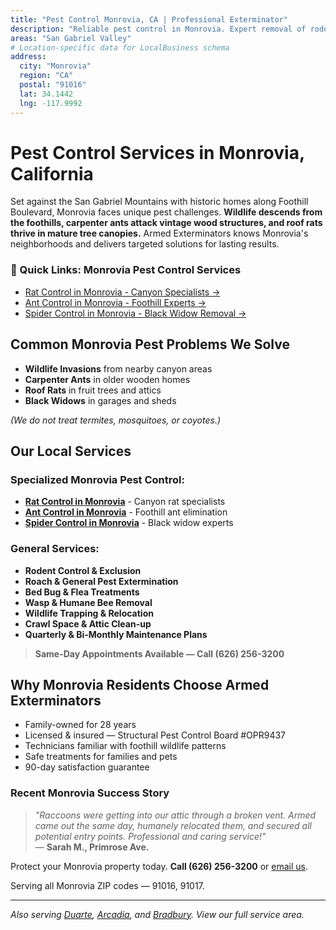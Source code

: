 ```yaml
---
title: "Pest Control Monrovia, CA | Professional Exterminator"
description: "Reliable pest control in Monrovia. Expert removal of rodents, ants, spiders & wildlife. Same-day service. Call (626) 256-3200."
areas: "San Gabriel Valley"
# Location-specific data for LocalBusiness schema
address:
  city: "Monrovia"
  region: "CA"
  postal: "91016"
  lat: 34.1442
  lng: -117.9992
---
```


# Pest Control Services in **Monrovia, California**

Set against the San Gabriel Mountains with historic homes along Foothill Boulevard, Monrovia faces unique pest challenges. **Wildlife descends from the foothills, carpenter ants attack vintage wood structures, and roof rats thrive in mature tree canopies.** Armed Exterminators knows Monrovia's neighborhoods and delivers targeted solutions for lasting results.

<div class="location-services-box">
<h3>🎯 Quick Links: Monrovia Pest Control Services</h3>
<ul>
<li><a href="/rat-control-monrovia/">Rat Control in Monrovia - Canyon Specialists <span class="arrow">→</span></a></li>
<li><a href="/ant-control-monrovia/">Ant Control in Monrovia - Foothill Experts <span class="arrow">→</span></a></li>
<li><a href="/spider-control-monrovia/">Spider Control in Monrovia - Black Widow Removal <span class="arrow">→</span></a></li>
</ul>
</div>

## Common Monrovia Pest Problems We Solve

- **Wildlife Invasions** from nearby canyon areas
- **Carpenter Ants** in older wooden homes
- **Roof Rats** in fruit trees and attics
- **Black Widows** in garages and sheds

*(We do not treat termites, mosquitoes, or coyotes.)*

## Our Local Services

### Specialized Monrovia Pest Control:
* **[Rat Control in Monrovia](/rat-control-monrovia/)** - Canyon rat specialists
* **[Ant Control in Monrovia](/ant-control-monrovia/)** - Foothill ant elimination
* **[Spider Control in Monrovia](/spider-control-monrovia/)** - Black widow experts

### General Services:
* **Rodent Control & Exclusion**  
* **Roach & General Pest Extermination**  
* **Bed Bug & Flea Treatments**  
* **Wasp & Humane Bee Removal**  
* **Wildlife Trapping & Relocation**  
* **Crawl Space & Attic Clean-up**  
* **Quarterly & Bi-Monthly Maintenance Plans**

> **Same-Day Appointments Available — Call (626) 256-3200**

## Why Monrovia Residents Choose Armed Exterminators

* Family-owned for 28 years  
* Licensed & insured — Structural Pest Control Board #OPR9437  
* Technicians familiar with foothill wildlife patterns  
* Safe treatments for families and pets  
* 90-day satisfaction guarantee

### Recent Monrovia Success Story

> *"Raccoons were getting into our attic through a broken vent. Armed came out the same day, humanely relocated them, and secured all potential entry points. Professional and caring service!"*  
> — **Sarah M., Primrose Ave.**

Protect your Monrovia property today. **Call (626) 256-3200** or [email us](mailto:armedex@sbcglobal.net).  

Serving all Monrovia ZIP codes — 91016, 91017.

---

*Also serving [Duarte](/locations/duarte/), [Arcadia](/locations/arcadia/), and [Bradbury](/locations/bradbury/). View our full service area.*